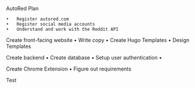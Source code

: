 AutoRed Plan

	•	Register autored.com 
	•	Register social media accounts
	•	Understand and work with the Reddit API

Create front-facing website
	•	Write copy
	•	Create Hugo Templates
	•	Design Templates

Create backend
	•	Create database
	•	Setup user authentication
	•	 

Create Chrome Extension
	•	Figure out requirements



Test 